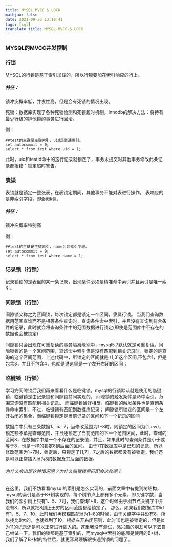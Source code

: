 ```yaml
---
title: MYSQL MVCC & LOCK
mathjax: false
date: 2021-09-23 13:10:41
tags: [sql]
translate_title: MYSQL-MVCC-&-LOCK
---
```


### MYSQL的MVCC并发控制

### 行锁

MYSQL的行锁是基于索引加载的，所以行锁要加在索引响应的行上。

##### 特征：

锁冲突概率低，并发性高，但是会有死锁的情况出现。

死锁：数据库实现了各种死锁检测和死锁超时机制。Innodb的解决方法：将持有最少行级的排他锁的事务进行回滚。

例：
```mysql
##test的主键是主键索引，uid是普通索引。
set autocommit = 0;
select * from test where uid = 1;
```
此时，uid和testId命中的这行记录就锁定了，事务未提交时其他事务修改此条记录都报错：锁定超时警告。

### 表锁

表锁就是锁定一整张表，在表锁定期间，其他事务不能对表进行操作。
表响应的是非索引字段，即`全表索引`。

##### 特征：

锁冲突概率特别高

例：
```mysql
##test的主键是主键索引，name为非索引字段。
set autocommit = 0;
select * from test where name = 1;
```


### 记录锁（行锁）

记录锁锁的是表里的某一条记录，出现条件必须是精准命中索引并且索引是唯一索引。


### 间隙锁（行锁）

间隙锁又称之为区间锁，每次锁定都是锁定一个区间，隶属行锁。
当我们查询数据用范围查询而不是相等条件查询时，查询条件命中索引，并且没有查询到符合条件的记录，此时就会将查询条件中的范围数据进行锁定(即使是范围库中不存在的数据也会被锁定)

间隙锁只会出现在可重复读的事务隔离级别中，mysql5.7默认就是可重复读。间隙锁锁的是一个区间范围，查询命中索引但是没有匹配到相关记录时，锁定的是查询的这个区间范围，上述代码中，所锁定的区间就是 (1,3]这个区间,不包含1，但是包含3，并且不包含4，也就是说这里是一个左开右闭的区间；


### 临键锁（行锁）
学习完间隙锁后我们再来看看什么是临键锁，mysql的行锁默认就是使用的临键锁，临键锁是由记录锁和间隙锁共同实现的，
间隙锁的触发条件是命中索引，范围查询没有匹配到相关记录。
而临键锁恰好相反，临键锁的触发条件也是查询条件命中索引，不过，临键锁有匹配到数据库记录；
间隙锁所锁定的区间是一个左开右闭的集合，而临键锁锁定是当前记录的区间和下一个记录的区间

数据库中只有三条数据1、5、7，当修改范围为1~8时，则锁定的区间为(1,+∞)，锁定额不单是查询范围，并且还锁定了当前范围的下一个范围区间，此时，查询的区间8，在数据库中是一个不存在的记录值，并且，如果此时的查询条件是小于或等于8，也是一样的锁定8到后面的区间。
由于7在数据库中是已知的记录，所以修改范围为1~7时，锁定后，只锁定了(1,7]，7之后的数据都没有被锁定。我们还是可以正常插入id为8的数据及其后面的数据。



###### 为什么会出现这种情况呢？为什么临键锁后匹配会这样呢？

在这里，我们不妨看看mysql的索引是怎么实现的，前面文章中有提到树结构，mysql的索引是基于B+树实现的，每个树节点上都有多个元素，即关键字数，当我们的索引树上只有1、5、7时，我们查询1~8，这个时候由于树节点关键字中并没有8，所以就把8到正无穷的区间范围都给锁定了。
那么，如果我们数据库中id有1、5、7、10，此时我们再模糊匹配id为1~8的时候，由于关键字中并没有8，所以找比8大的，也就找到了10，根据左开右闭原则，此时10也是被锁定的，但是id为11的记录还是可以正常进行插入的。这里我没有测试，感兴趣的朋友可以下去自己尝试一下。我们的锁都是基于索引的，而mysql中索引的底层是使用的B+树，我们了解了B+树的特性后，就更容易理解很多遇到锁的问题了。

